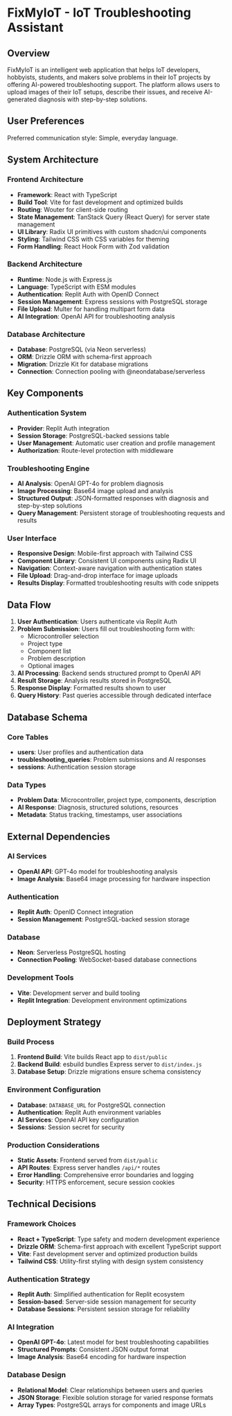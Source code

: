 # FixMyIoT - IoT Troubleshooting Assistant

## Overview

FixMyIoT is an intelligent web application that helps IoT developers, hobbyists, students, and makers solve problems in their IoT projects by offering AI-powered troubleshooting support. The platform allows users to upload images of their IoT setups, describe their issues, and receive AI-generated diagnosis with step-by-step solutions.

## User Preferences

Preferred communication style: Simple, everyday language.

## System Architecture

### Frontend Architecture
- **Framework**: React with TypeScript
- **Build Tool**: Vite for fast development and optimized builds
- **Routing**: Wouter for client-side routing
- **State Management**: TanStack Query (React Query) for server state management
- **UI Library**: Radix UI primitives with custom shadcn/ui components
- **Styling**: Tailwind CSS with CSS variables for theming
- **Form Handling**: React Hook Form with Zod validation

### Backend Architecture
- **Runtime**: Node.js with Express.js
- **Language**: TypeScript with ESM modules
- **Authentication**: Replit Auth with OpenID Connect
- **Session Management**: Express sessions with PostgreSQL storage
- **File Upload**: Multer for handling multipart form data
- **AI Integration**: OpenAI API for troubleshooting analysis

### Database Architecture
- **Database**: PostgreSQL (via Neon serverless)
- **ORM**: Drizzle ORM with schema-first approach
- **Migration**: Drizzle Kit for database migrations
- **Connection**: Connection pooling with @neondatabase/serverless

## Key Components

### Authentication System
- **Provider**: Replit Auth integration
- **Session Storage**: PostgreSQL-backed sessions table
- **User Management**: Automatic user creation and profile management
- **Authorization**: Route-level protection with middleware

### Troubleshooting Engine
- **AI Analysis**: OpenAI GPT-4o for problem diagnosis
- **Image Processing**: Base64 image upload and analysis
- **Structured Output**: JSON-formatted responses with diagnosis and step-by-step solutions
- **Query Management**: Persistent storage of troubleshooting requests and results

### User Interface
- **Responsive Design**: Mobile-first approach with Tailwind CSS
- **Component Library**: Consistent UI components using Radix UI
- **Navigation**: Context-aware navigation with authentication states
- **File Upload**: Drag-and-drop interface for image uploads
- **Results Display**: Formatted troubleshooting results with code snippets

## Data Flow

1. **User Authentication**: Users authenticate via Replit Auth
2. **Problem Submission**: Users fill out troubleshooting form with:
   - Microcontroller selection
   - Project type
   - Component list
   - Problem description
   - Optional images
3. **AI Processing**: Backend sends structured prompt to OpenAI API
4. **Result Storage**: Analysis results stored in PostgreSQL
5. **Response Display**: Formatted results shown to user
6. **Query History**: Past queries accessible through dedicated interface

## Database Schema

### Core Tables
- **users**: User profiles and authentication data
- **troubleshooting_queries**: Problem submissions and AI responses
- **sessions**: Authentication session storage

### Data Types
- **Problem Data**: Microcontroller, project type, components, description
- **AI Response**: Diagnosis, structured solutions, resources
- **Metadata**: Status tracking, timestamps, user associations

## External Dependencies

### AI Services
- **OpenAI API**: GPT-4o model for troubleshooting analysis
- **Image Analysis**: Base64 image processing for hardware inspection

### Authentication
- **Replit Auth**: OpenID Connect integration
- **Session Management**: PostgreSQL-backed session storage

### Database
- **Neon**: Serverless PostgreSQL hosting
- **Connection Pooling**: WebSocket-based database connections

### Development Tools
- **Vite**: Development server and build tooling
- **Replit Integration**: Development environment optimizations

## Deployment Strategy

### Build Process
1. **Frontend Build**: Vite builds React app to `dist/public`
2. **Backend Build**: esbuild bundles Express server to `dist/index.js`
3. **Database Setup**: Drizzle migrations ensure schema consistency

### Environment Configuration
- **Database**: `DATABASE_URL` for PostgreSQL connection
- **Authentication**: Replit Auth environment variables
- **AI Services**: OpenAI API key configuration
- **Sessions**: Session secret for security

### Production Considerations
- **Static Assets**: Frontend served from `dist/public`
- **API Routes**: Express server handles `/api/*` routes
- **Error Handling**: Comprehensive error boundaries and logging
- **Security**: HTTPS enforcement, secure session cookies

## Technical Decisions

### Framework Choices
- **React + TypeScript**: Type safety and modern development experience
- **Drizzle ORM**: Schema-first approach with excellent TypeScript support
- **Vite**: Fast development server and optimized production builds
- **Tailwind CSS**: Utility-first styling with design system consistency

### Authentication Strategy
- **Replit Auth**: Simplified authentication for Replit ecosystem
- **Session-based**: Server-side session management for security
- **Database Sessions**: Persistent session storage for reliability

### AI Integration
- **OpenAI GPT-4o**: Latest model for best troubleshooting capabilities
- **Structured Prompts**: Consistent JSON output format
- **Image Analysis**: Base64 encoding for hardware inspection

### Database Design
- **Relational Model**: Clear relationships between users and queries
- **JSON Storage**: Flexible solution storage for varied response formats
- **Array Types**: PostgreSQL arrays for components and image URLs